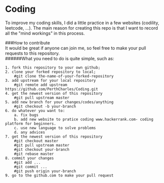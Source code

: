 Coding
======

To improve my coding skills, I did a little practice in a few websites (codility, leetcode, ...). The main reason for creating this repo is that I want to record all the "mind workings" in this process. 


###How to contribute  
It would be great if anyone can join me, so feel free to make your pull requests to this repository.  
######What you need to do is quite simple, such as:  

    1. fork this repository to your own github;
    2. clone your forked repository to local;
        #git clone the-name-of-your-forked-repository
    3. add upstream for your local repository
    	#git remote add upstream https://github.com/PerthCharles/Coding.git
    4. get the newest version of this repository
    	#git pull upstream master
    5. add new branch for your changes/codes/anything
    	#git checkout -b your-branch
    6. do whatever you want to:
    	a. fix bugs
    	b. add new website to pratice coding www.hackerrank.com- coding platform for beginners.
    	c. use new language to solve problems
    	d. any advices 
    7. get the newest version of this repository
    	#git checkout master
    	#git pull upstream master
    	#git checkout your-branch
    	#git rebase master
    8. commit your changes
    	#git add ...
    	#git commit ...
    	#git push origin your-branch
    9. go to the github.com to make your pull request
